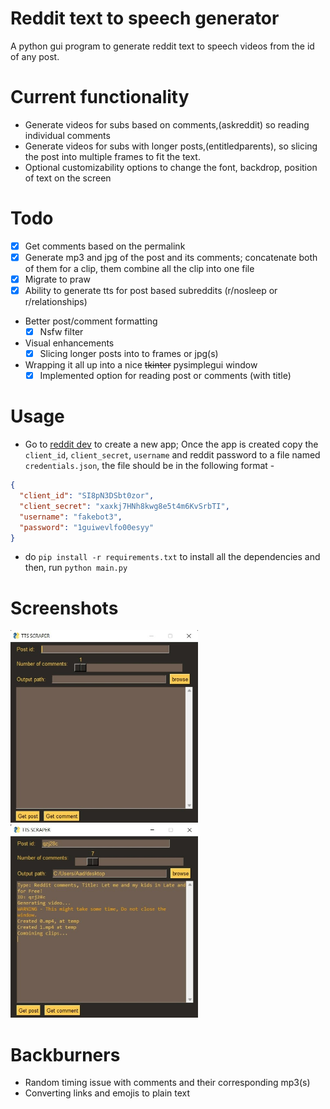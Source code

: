 # Reddit text to speech generator

A python gui program to generate reddit text to speech videos from the id of any post.

# Current functionality

- Generate videos for subs based on comments,(askreddit) so reading individual comments
- Generate videos for subs with longer posts,(entitledparents), so slicing the post into multiple frames to fit the text.
- Optional customizability options to change the font, backdrop, position of text on the screen

# Todo

- [x] Get comments based on the permalink
- [x] Generate mp3 and jpg of the post and its comments; concatenate both of them for a clip, them combine all the clip into one file
- [x] Migrate to praw
- [x] Ability to generate tts for post based subreddits (r/nosleep or r/relationships)
- Better post/comment formatting
  - [x] Nsfw filter
- Visual enhancements
  - [x] Slicing longer posts into to frames or jpg(s)
- Wrapping it all up into a nice ~~tkinter~~ pysimplegui window
  - [x] Implemented option for reading post or comments (with title)

# Usage

- Go to [reddit dev](https://ssl.reddit.com/prefs/apps/) to create a new app; Once the app is created copy the `client_id`, `client_secret`, `username` and reddit password to a file named `credentials.json`, the file should be in the following format -

```json
{
  "client_id": "SI8pN3DSbt0zor",
  "client_secret": "xaxkj7HNh8kwg8e5t4m6KvSrbTI",
  "username": "fakebot3",
  "password": "1guiwevlfo00esyy"
}
```

- do `pip install -r requirements.txt` to install all the dependencies and then, run `python main.py`

# Screenshots
<img src='screenshots/1.jpg' width=300px>
<img src='screenshots/2.jpg' width=300px >

# Backburners

- Random timing issue with comments and their corresponding mp3(s)
- Converting links and emojis to plain text

